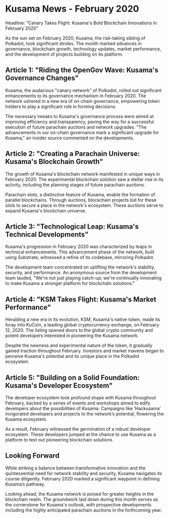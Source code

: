 # Kusama News - February 2020

Headline: “Canary Takes Flight: Kusama's Bold Blockchain Innovations in February 2020”

As the sun set on February 2020, Kusama, the risk-taking sibling of Polkadot, took significant strides. The month marked advances in governance, blockchain growth, technology updates, market performance, and the development of projects building on its platform.

## Article 1: "Riding the OpenGov Wave: Kusama's Governance Changes"

Kusama, the audacious "canary network" of Polkadot, rolled out significant enhancements to its governance mechanism in February 2020. The network ushered in a new era of on-chain governance, empowering token holders to play a significant role in forming decisions.

The necessary tweaks to Kusama's governance process were aimed at improving efficiency and transparency, paving the way for a successful execution of future parachain auctions and network upgrades. "The advancements in our on-chain governance mark a significant upgrade for Kusama," an insider source commented on the developments.

## Article 2: "Creating a Parachain Universe: Kusama's Blockchain Growth"

The growth of Kusama's blockchain network manifested in unique ways in February 2020. The experimental blockchain solution saw a stellar rise in its activity, including the planning stages of future parachain auctions.

Parachain slots, a distinctive feature of Kusama, enable the formation of parallel blockchains. Through auctions, blockchain projects bid for these slots to secure a place in the network's ecosystem. These auctions serve to expand Kusama's blockchain universe.

## Article 3: "Technological Leap: Kusama's Technical Developments"

Kusama's progression in February 2020 was characterized by leaps in technical enhancements. This advancement phase of the network, built using Substrate, witnessed a refine of its codebase, mirroring Polkadot.

The development team concentrated on uplifting the network's stability, security, and performance. An anonymous source from the development team lauded, "We're not just playing catch-up; we're continually innovating to make Kusama a stronger platform for blockchain solutions."

## Article 4: "KSM Takes Flight: Kusama's Market Performance"

Heralding a new era in its evolution, KSM, Kusama's native token, made its foray into KuCoin, a leading global cryptocurrency exchange, on February 12, 2020. The listing opened doors to the global crypto community and potent developers interested in pioneering the Kusama network.

Despite the newness and experimental nature of the token, it gradually gained traction throughout February. Investors and market mavens began to perceive Kusama's potential and its unique place in the Polkadot ecosystem.

## Article 5: "Building on a Solid Foundation: Kusama's Developer Ecosystem"

The developer ecosystem took profound shape with Kusama throughout February, backed by a series of events and workshops aimed to edify developers about the possibilities of Kusama. Campaigns like ‘Hackusama’ invigorated developers and projects to the network’s potential, flowering the Kusama ecosystem.

As a result, February witnessed the germination of a robust developer ecosystem. These developers jumped at the chance to use Kusama as a platform to test out pioneering blockchain solutions.

## Looking Forward

While striking a balance between transformative innovation and the quintessential need for network stability and security, Kusama navigates its course diligently. February 2020 marked a significant waypoint in defining Kusama’s pathway.

Looking ahead, the Kusama network is poised for greater heights in the blockchain realm. The groundwork laid down during this month serves as the cornerstone for Kusama's outlook, with prospective developments including the highly anticipated parachain auctions in the forthcoming year.